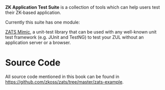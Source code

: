 **ZK Application Test Suite** is a collection of tools which can help
users test their ZK-based application.

Currently this suite has one module:

[ ZATS Mimic](ZATS_Essentials/Mimic_Library), a unit-test
library that can be used with any well-known unit test framework (e.g.
JUnit and TestNG) to test your ZUL without an application server or a
browser.

# Source Code

All source code mentioned in this book can be found in
<https://github.com/zkoss/zats/tree/master/zats-example>.
